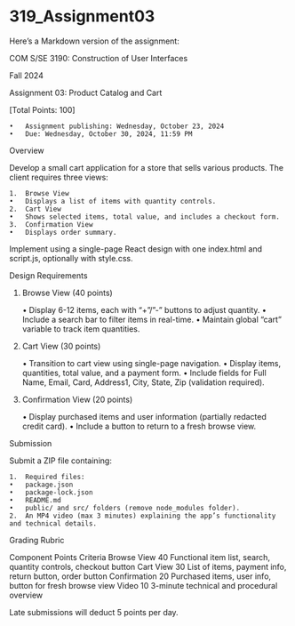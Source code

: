 # 319_Assignment03
Here’s a Markdown version of the assignment:

COM S/SE 3190: Construction of User Interfaces

Fall 2024

Assignment 03: Product Catalog and Cart

[Total Points: 100]

	•	Assignment publishing: Wednesday, October 23, 2024
	•	Due: Wednesday, October 30, 2024, 11:59 PM

Overview

Develop a small cart application for a store that sells various products. The client requires three views:

	1.	Browse View
	•	Displays a list of items with quantity controls.
	2.	Cart View
	•	Shows selected items, total value, and includes a checkout form.
	3.	Confirmation View
	•	Displays order summary.

Implement using a single-page React design with one index.html and script.js, optionally with style.css.

Design Requirements

1. Browse View (40 points)

	•	Display 6-12 items, each with “+”/”-” buttons to adjust quantity.
	•	Include a search bar to filter items in real-time.
	•	Maintain global “cart” variable to track item quantities.

2. Cart View (30 points)

	•	Transition to cart view using single-page navigation.
	•	Display items, quantities, total value, and a payment form.
	•	Include fields for Full Name, Email, Card, Address1, City, State, Zip (validation required).

3. Confirmation View (20 points)

	•	Display purchased items and user information (partially redacted credit card).
	•	Include a button to return to a fresh browse view.

Submission

Submit a ZIP file containing:

	1.	Required files:
	•	package.json
	•	package-lock.json
	•	README.md
	•	public/ and src/ folders (remove node_modules folder).
	2.	An MP4 video (max 3 minutes) explaining the app’s functionality and technical details.

Grading Rubric

Component	Points	Criteria
Browse View	40	Functional item list, search, quantity controls, checkout button
Cart View	30	List of items, payment info, return button, order button
Confirmation	20	Purchased items, user info, button for fresh browse view
Video	10	3-minute technical and procedural overview

Late submissions will deduct 5 points per day.

